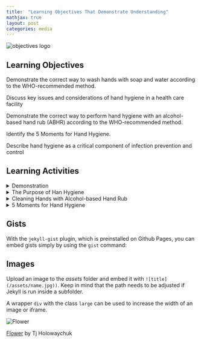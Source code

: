 ```yaml
---
title:  "Learning Objectives That Demonstrate Understanding"
mathjax: true
layout: post
categories: media
---
```


![objectives logo](https://perryjl-ATSU.github.io/assets/objectives.jpg)


## Learning Objectives

Demonstrate the correct way to wash hands with soap and water according to the WHO-recommended method.

Discuss key issues and considerations of hand hygiene in a health care facility

Demonstrate the correct way to perform hand hygiene with an alcohol-based hand rub (ABHR) according to the WHO-recommended method.

Identify the 5 Moments for Hand Hygiene.

Describe hand hygiene as a critical component of infection prevention and control


## Learning Activities

<details>
  <summary>Demonstration</summary>
  
  In this video you will observe the proper soap-and-water handwashing technique, as well as proper hand drying.
  {% include embed.html url="https://www.youtube.com/embed/IisgnbMfKvI" %}
 
</details>

<details>
  <summary>The Purpose of Han Hygiene</summary>
  
In the health care environment microorganisms, such as bacteria, viruses and fungi, are transmitted through various routes. If not cleaned at the right moments, using the proper methods, the hands of HCWs play an important role in spreading microorganisms between patients. Timely hand hygiene also prevents contamination of the health care environment (e.g., linens, surfaces, patient care devices). The 5 Moments approach is designed to stop transmission at all of the key moments to keep patients safe.

During patient care, our hands become progressively colonized with microorganisms and potential pathogens. Lack of good hand hygiene increases the risk of contamination, and is a threat to patient safety. The purpose of good hand hygiene is to remove soil, organic material, and transient microorganisms from the hands. It does not eliminate the resident flora that live on the skin.

Hand hygiene is a general term that applies to either handwashing, handrubbing (e.g., using an alcohol-based hand rub), or surgical hand antisepsis. Hand hygiene is a simple but important procedure, yet its importance is often overlooked, even by HCWs. Timely and effective hand hygiene protects the patient, health care workers, and the health care environment from being contaminated by microorganisms that could be harmful pathogens.

By adhering to recommended hand hygiene practices, we can help protect patients by preventing infections from happening in the first place, and from spreading if they are already present. So, something that seems as simple as timely and effective hand hygiene can reduce the number of patients acquiring a health care-associated infection (HAI). Fewer HAIs means fewer resources spent on treating infections that could have been prevented, and ultimately, less morbidity and death. Fewer HAIs also reduces antibiotic use, which contributes to decreased antibiotic resistance. Therefore, hand hygiene is an essential health care intervention that saves both lives and money!

Now that you have learned about the role hand hygiene plays in limiting the spread of microorganisms, you decide to re-emphasize the purpose of hand hygiene with the surgical ward staff.
 
</details>

<details>
  <summary>Cleaning Hands with Alcohol-based Hand Rub</summary>
  
Alcohol-based hand rub is the preferred choice for hand hygiene if hands are not visibly soiled, because ABHR is more effective in killing microorganisms than plain or antimicrobial soaps and water, and it has other big advantages. The alcohol in ABHR kills microorganisms by denaturing proteins (i.e., they dissolve some microbe components). It also has persistent activity, meaning that it takes longer for microorganisms to repopulate the hands.

Hand hygiene with ABHR has advantages over hand hygiene with soap and water, including:

It takes less time—only 20 to 30 seconds. In a very busy work environment, ABHR can save you time!
ABHR can be placed directly at the point of care, making it convenient and easy to perform hand hygiene within your clinical workflow.
Hand hygiene with ABHR does not need sinks, water, or towels—hands are air-dried.
It is important to note that the active ingredient—alcohol—is flammable, and that you should be careful and make sure any ABHR is stored away from flames.
 
</details>

<details>
  <summary>5 Moments for Hand Hygiene</summary>
  
Health care workers should perform hand hygiene according to the World Health Organization’s (WHO) 5 Moments for Hand Hygiene. The WHO 5 Moments focuses on contact occurring within the patient zone during the delivery of patient care. It proposes a unified vision for all HCWs, trainers and observers to improve understanding of when to clean hands. It merges all hand hygiene indications recommended by the WHO Guidelines on Hand Hygiene in Health Care and CDC’s Guideline for Hand Hygiene in Health Care Settings into five moments when hand hygiene is required. Importantly, this user- and patient-centred approach aims for ease of use and integration into the natural workflow, which applies across a wide range of care settings and health care professions.
  

![Flower](https://user-images.githubusercontent.com/4943215/55412447-bcdb6c80-5567-11e9-8d12-b1e35fd5e50c.jpg)
 
</details>


## Gists

With the `jekyll-gist` plugin, which is preinstalled on Github Pages, you can embed gists simply by using the `gist` command:

<script src="https://gist.github.com/5555251.js?file=gist.md"></script>

## Images

Upload an image to the *assets* folder and embed it with `![title](/assets/name.jpg))`. Keep in mind that the path needs to be adjusted if Jekyll is run inside a subfolder.

A wrapper `div` with the class `large` can be used to increase the width of an image or iframe.

![Flower](https://user-images.githubusercontent.com/4943215/55412447-bcdb6c80-5567-11e9-8d12-b1e35fd5e50c.jpg)

[Flower](https://unsplash.com/photos/iGrsa9rL11o) by Tj Holowaychuk



